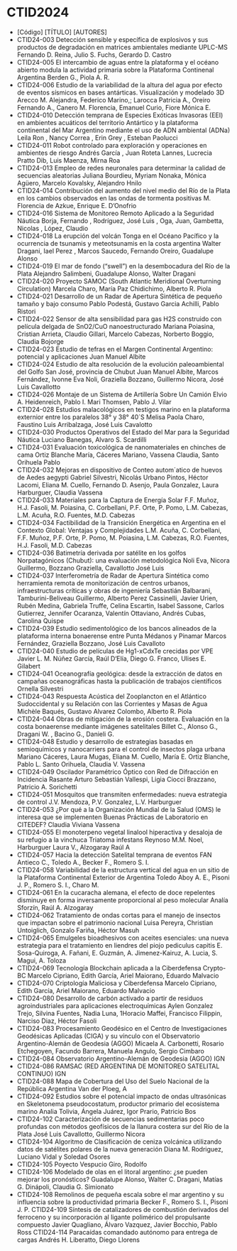 # CTID2024

- [Código] [TÍTULO] [AUTORES]
- CTID24-003	Detección sensible y específica de explosivos y sus productos de degradación en matrices ambientales mediante UPLC-MS	Fernando D. Reina, Julio S. Fuchs, Gerardo D. Castro
- CTID24-005	El intercambio de aguas entre la plataforma y el océano abierto modula la actividad primaria sobre la Plataforma Continenal Argentina	Berden G., Piola A. R.
- CTID24-006	Estudio de la variabilidad de la altura del agua por efecto de eventos sísmicos en bases antárticas. Visualización y modelado 3D	Arecco M. Alejandra, Federico Marino,; Larocca Patricia A., Oreiro Fernando A., Canero M. Florencia, Emanuel Curio, Fiore Mónica E.
- CTID24-010	Detección temprana de Especies Exóticas Invasoras (EEI) en ambientes acuáticos del territorio Antártico y la plataforma continental del Mar Argentino mediante el uso de ADN ambiental (ADNa)	Leila Ron , Nancy Correa , Erin Grey , Esteban Paolucci
- CTID24-011	Robot controlado para exploración y operaciones en ambientes de riesgo	Andrés García , Juan Roteta Lannes, Lucrecia Pratto Dib, Luis Maenza, Mirna Roa
- CTID24-013	Empleo de redes neuronales para determinar la calidad de secuencias aleatorias	Juliana Bourdieu, Myriam Nonaka, Mónica Agüero, Marcelo Kovalsky, Alejandro Hnilo
- CTID24-014	Contribución del aumento del nivel medio del Río de la Plata en los cambios observados en las ondas de tormenta positivas	M. Florencia de Azkue, Enrique E. D’Onofrio
- CTID24-016	Sistema de Monitoreo Remoto Aplicado a la Seguridad Náutica	Borja, Fernando , Rodríguez, José Luis , Oga, Juan, Gambetta, Nicolas , López, Claudio
- CTID24-018	La erupción del volcán Tonga en el Océano Pacífico y la ocurrencia de tsunamis y meteotsunamis en la costa argentina	Walter Dragani, Iael Perez , Marcos Saucedo, Fernando Oreiro, Guadalupe Alonso
- CTID24-019	El mar de fondo (“swell”) en la desembocadura del Río de la Plata	Alejandro Salimbeni, Guadalupe Alonso, Walter Dragani
- CTID24-020	Proyecto SAMOC (South Atlantic Meridional Overturning Circulation)	Marcela Charo, María Paz Chidichimo, Alberto R. Piola
- CTID24-021	Desarrollo de un Radar de Apertura Sintética de pequeño tamaño y bajo consumo	Pablo Podestá, Gustavo Garcia Achilli, Pablo Ristori
- CTID24-022	Sensor de alta sensibilidad para gas H2S construido con película delgada de SnO2/CuO nanoestructurado	Mariana Poiasina, Cristian Arrieta, Claudio Gillari, Marcelo Cabezas, Norberto Boggio, Claudia Bojorge
- CTID24-023	Estudio de tefras en el Margen Continental Argentino: potencial y aplicaciones	Juan Manuel Albite
- CTID24-024	Estudio de alta resolución de la evolución paleoambiental del Golfo San José, provincia de Chubut	Juan Manuel Albite, Marcos Fernández, Ivonne Eva Noli, Graziella Bozzano, Guillermo Nicora, José Luis Cavallotto
- CTID24-026	Montaje de un Sistema de Artillería Sobre Un Camión	Elvio A. Heidenreich, Pablo I. Mari Thomsen, Pablo J. Vilar
- CTID24-028	Estudios malacológicos en testigos marino en la plataforma externior entre los paralelos 38° y 38° 40´S	Melisa Paola Charo, Faustino Luis Arribalzaga, José Luis Cavalotto
- CTID24-030	Productos Operativos del Estado del Mar para la Seguridad Náutica	Luciano Banegas, Alvaro S. Scardilli
- CTID24-031	Evaluación toxicológica de nanomateriales en chinches de cama	Ortiz Blanche María, Cáceres Mariano, Vassena Claudia, Santo Orihuela Pablo
- CTID24-032	Mejoras en dispositivo de Conteo autom´atico de huevos de Aedes aegypti	Gabriel Silvestri, Nicolás Urbano Pintos, Héctor Lacomi, Eliana M. Cuello, Fernando D. Asenjo, Paula Gonzalez, Laura Harburguer, Claudia Vassena
- CTID24-033	Materiales para la Captura de Energía Solar	F.F. Muñoz, H.J. Fasoli, M. Poiasina, C. Corbellani, P.F. Orte, P. Pomo, L.M. Cabezas, L.M. Acuña, R.O. Fuentes, M.D. Cabezas
- CTID24-034	Factibilidad de la Transición Energética en Argentina en el Contexto Global: Ventajas y Complejidades	L.M. Acuña, C. Corbellani, F.F. Muñoz, P.F. Orte, P. Pomo, M. Poiasina, L.M. Cabezas, R.O. Fuentes, H.J. Fasoli, M.D. Cabezas
- CTID24-036	Batimetría derivada por satélite en los golfos Norpatagónicos (Chubut): una evaluación metodológica	Noli Eva, Nicora Guillermo, Bozzano Graziella, Cavallotto José Luis
- CTID24-037	Interferometría de Radar de Apertura Sintética como herramienta remota de monitorización de centros urbanos, infraestructuras críticas y obras de ingeniería	Sebastián Balbarani, Tamburini-Beliveau Guillermo, Alberto Perez Cassinelli, Javier Urien, Rubén Medina, Gabriela Truffe, Celina Escartin, Isabel Sassone, Carlos Gutierrez, Jennifer Ocaranza, Valentín Ottaviano, Andrés Cubas, Carolina Quispe
- CTID24-039	Estudio sedimentológico de los bancos alineados de la plataforma interna bonaerense entre Punta Médanos y Pinamar	Marcos Fernández, Graziella Bozzano, José Luis Cavalloto
- CTID24-040	Estudio de películas de Hg1-xCdxTe crecidas por VPE	Javier L. M. Núñez García, Raúl D‘Elía, Diego G. Franco, Ulises E. Gilabert
- CTID24-041	Oceanografía geológica: desde la extracción de datos en campañas oceanográficas hasta la publicación de trabajos científicos	Ornella Silvestri
- CTID24-043	Respuesta Acústica del Zooplancton en el Atlántico Sudoccidental y su Relación con las Corrientes y Masas de Agua	Michèle Baqués, Gustavo Alvarez Colombo, Alberto R. Piola
- CTID24-044	Obras de mitigación de la erosión costera. Evaluación en la costa bonaerense mediante imágenes satelitales	Billet C., Alonso G., Dragani W. , Bacino G., Danieli G.
- CTID24-048	Estudio y desarrollo de estrategias basadas en semioquímicos y nanocarriers para el control de insectos plaga urbana	Mariano Cáceres, Laura Mugas, Eliana M. Cuello, María E. Ortiz Blanche, Pablo L. Santo Orihuela, Claudia V. Vassena
- CTID24-049	Oscilador Paramétrico Óptico con Red de Difracción en Incidencia Rasante	Arturo Sebastián Vallespi, Ligia Ciocci Brazzano, Patricio A. Sorichetti
- CTID24-051	Mosquitos que transmiten enfermedades: nueva estrategia de control	J.V. Mendoza, P.V. Gonzalez, L.V. Harburguer
- CTID24-053	¿Por qué a la Organización Mundial de la Salud (OMS) le interesa que se implementen Buenas Prácticas de Laboratorio en CITEDEF?	Claudia Viviana Vassena
- CTID24-055	El monoterpeno vegetal linalool hiperactiva y desaloja de su refugio a la vinchuca Triatoma infestans	Reynoso M.M. Noel, Harburguer Laura V., Alzogaray Raúl A
- CTID24-057	Hacia la detección Satelital temprana de eventos FAN	Antieco C., Toledo A., Becker F., Romero S. I.
- CTID24-058	Variabilidad de la estructura vertical del agua en un sitio de la Plataforma Continental Exterior de Argentina	Toledo Aboy A. E., Pisoni J. P., Romero S. I., Charo M.
- CTID24-061	En la cucaracha alemana, el efecto de doce repelentes disminuye en forma inversamente proporcional al peso molecular	Analía Sforzín, Raúl A. Alzogaray
- CTID24-062	Tratamiento de ondas cortas para el manejo de insectos que impactan sobre el patrimonio nacional	Luisa Pereyra, Christian Untoiglich, Gonzalo Fariña, Héctor Masuh
- CTID24-065	Emulgeles bioadhesivos con aceites esenciales: una nueva estrategia para el tratamiento en liendres del piojo pediculus capitis	E. Sosa-Quiroga, A. Fañani, E. Guzmán, A. Jimenez-Kairuz, A. Lucia, S. Magui, A. Toloza
- CTID24-069	Tecnología Blockchain aplicada a la Ciberdefensa Crypto-BC	Marcelo Cipriano, Edith García, Ariel Maiorano, Eduardo Malvacio
- CTID24-070	Criptología Maliciosa y Ciberdefensa	Marcelo Cipriano, Edith García, Ariel Maiorano, Eduardo Malvacio
- CTID24-080	Desarrollo de carbón activado a partir de residuos agroindustriales para aplicaciones electroquímicas	Aylen Gonzalez Trejo, Silvina Fuentes, Nadia Luna, 1Horacio Maffei, Francisco Filippin, Narciso Diaz, Héctor Fasoli
- CTID24-083	Procesamiento Geodésico en el Centro de Investigaciones Geodésicas Aplicadas (CIGA) y su vínculo con el Observatorio Argentino-Alemán de Geodesia (AGGO)	Micaela A. Carbonetti, Rosario Etchegoyen, Facundo Barrera, Manuela Angulo, Sergio Cimbaro
- CTID24-084	Observatorio Argentino-Alemán de Geodesia (AGGO)	IGN
- CTID24-086	RAMSAC (RED ARGENTINA DE MONITOREO SATELITAL CONTINUO)	IGN
- CTID24-088	Mapa de Cobertura del Uso del Suelo Nacional de la República Argentina	Van der Ploeg, A
- CTID24-092	Estudios sobre el potencial impacto de ondas ultrasónicas en Skeletonema pseudocostatum, productor primario del ecosistema marino	Analia Tolivia, Ángela Juárez, Igor Prario, Patricio Bos
- CTID24-102	Caracterización de secuencias sedimentarias poco profundas con métodos geofísicos de la llanura costera sur del Río de la Plata	José Luis Cavallotto, Guillermo Nicora
- CTID24-104	Algoritmo de Clasificación de ceniza volcánica utilizando datos de satélites polares de la nueva generación	Diana M.  Rodriguez, Luciano Vidal y Soledad Osores
- CTID24-105	Poyecto Vespucio	Giro, Rodolfo
- CTID24-106	Modelado de olas en el litoral argentino: ¿se pueden mejorar los pronósticos?	Guadalupe Alonso, Walter C. Dragani, Matías G. Dinápoli, Claudia G. Simionato
- CTID24-108	Remolinos de pequeña escala sobre el mar argentino y su influencia sobre la productividad primaria	Becker F., Romero S. I., Pisoni J. P.
CTID24-109	Síntesis de catalizadores de combustión derivados del ferroceno y su incorporación al ligante polimérico del propulsante compuesto	Javier Quagliano, Álvaro Vazquez, Javier Bocchio, Pablo Ross
CTID24-114	Paracaídas comandado autónomo para entrega de cargas	Andrés H. Liberatto, Diego Llorens
